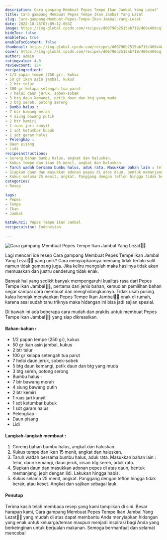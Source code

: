 ```yaml
---
description: Cara gampang Membuat Pepes Tempe Ikan Jambal Yang Lezat"
title: Cara gampang Membuat Pepes Tempe Ikan Jambal Yang Lezat
slug: Cara-gampang-Membuat-Pepes-Tempe-Ikan-Jambal-Yang-Lezat
date: 2022-10-26T03:09:12.063Z
image: https://img-global.cpcdn.com/recipes/d00796b2515ab719/400x400cq70/photo.jpg
hideToc: false
enableToc: true
enableTocContent: false
thumbnail: https://img-global.cpcdn.com/recipes/d00796b2515ab719/400x400cq70/photo.jpg
cover: https://img-global.cpcdn.com/recipes/d00796b2515ab719/400x400cq70/photo.jpg
author: admin
ratingvalue: 4.8
reviewcount: 124
recipeingredient:
- 1/2 papan tempe (250 gr), kukus
- 50 gr ikan asin jambal, kukus
- 2 btr telur
- 100 gr kelapa setengah tua parut
- 7 helai daun jeruk, sobek-sobek
- 5 btg daun kemangi, petik daun dan btg yang muda
- 3 btg sereh, potong serong
- Bumbu halus :
- 7 btr bawang merah
- 4 siung bawang putih
- 2 btr kemiri
- 1 ruas jari kunyit
- 1 sdt ketumbar bubuk
- 1 sdt garam halus
- Pelengkap :
- Daun pisang
- Lidi
recipeinstructions:
- Goreng bahan bumbu halus, angkat dan haluskan.
- Kukus tempe dan ikan 15 menit, angkat dan haluskan.
- Taruh wadah bersama bumbu halus, aduk rata. Masukkan bahan lain : telur, daun kemangi, daun jeruk, irisan btg sereh, aduk rata.
- Siapkan daun dan masukkan adonan pepes di atas daun, bentuk memanjang, jepit dengan lidi. Lakukan hingga habis.
- Kukus selama 25 menit, angkat. Panggang dengan teflon hingga tidak berair, atau keset. Angkat dan sajikan sebagai lauk.
categories:
- Resep

tags:
- Pepes
- Tempe
- Ikan
- Jambal

katakunci: Pepes Tempe Ikan Jambal
recipecuisine: Indonesian

---
```


![Cara gampang Membuat Pepes Tempe Ikan Jambal Yang Lezat👩‍🍳](https://img-global.cpcdn.com/recipes/d00796b2515ab719/400x400cq70/photo.jpg)

Lagi mencari ide resep Cara gampang Membuat Pepes Tempe Ikan Jambal Yang Lezat👩‍🍳 yang unik? Cara menyiapkannya memang tidak terlalu sulit namun tidak gampang juga. Jika keliru mengolah maka hasilnya tidak akan memuaskan dan justru cenderung tidak enak.

Banyak hal yang sedikit banyak mempengaruhi kualitas rasa dari Pepes Tempe Ikan Jambal👩‍🍳, pertama dari jenis bahan, kemudian pemilihan bahan segar sampai cara membuat dan menghidangkannya. Tidak usah pusing kalau hendak menyiapkan Pepes Tempe Ikan Jambal👩‍🍳 enak di rumah, karena asal sudah tahu triknya maka hidangan ini bisa jadi sajian spesial.

Di bawah ini ada beberapa cara mudah dan praktis untuk membuat Pepes Tempe Ikan Jambal👩‍🍳 yang siap dikreasikan.

<!--inarticleads1-->

#### Bahan-bahan :

- 1/2 papan tempe (250 gr), kukus
- 50 gr ikan asin jambal, kukus
- 2 btr telur
- 100 gr kelapa setengah tua parut
- 7 helai daun jeruk, sobek-sobek
- 5 btg daun kemangi, petik daun dan btg yang muda
- 3 btg sereh, potong serong
- Bumbu halus :
- 7 btr bawang merah
- 4 siung bawang putih
- 2 btr kemiri
- 1 ruas jari kunyit
- 1 sdt ketumbar bubuk
- 1 sdt garam halus
- Pelengkap :
- Daun pisang
- Lidi

<!--inarticleads2-->

#### Langkah-langkah membuat :

1. Goreng bahan bumbu halus, angkat dan haluskan.
1. Kukus tempe dan ikan 15 menit, angkat dan haluskan.
1. Taruh wadah bersama bumbu halus, aduk rata. Masukkan bahan lain : telur, daun kemangi, daun jeruk, irisan btg sereh, aduk rata.
1. Siapkan daun dan masukkan adonan pepes di atas daun, bentuk memanjang, jepit dengan lidi. Lakukan hingga habis.
1. Kukus selama 25 menit, angkat. Panggang dengan teflon hingga tidak berair, atau keset. Angkat dan sajikan sebagai lauk.

#### Penutup

Terima kasih telah membaca resep yang kami tampilkan di sini. Besar harapan kami, Cara gampang Membuat Pepes Tempe Ikan Jambal Yang Lezat👩‍🍳 yang mudah di atas dapat membantu Anda menyiapkan hidangan yang enak untuk keluarga/teman maupun menjadi inspirasi bagi Anda yang berkeinginan untuk berjualan makanan. Semoga bermanfaat dan selamat mencoba!